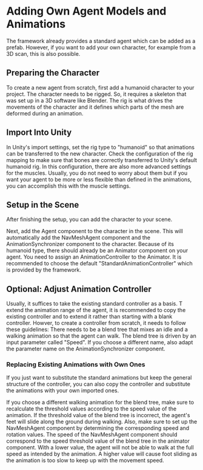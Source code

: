 # Adding Own Agent Models and Animations

The framework already provides a standard agent which can be added as a prefab.
However, if you want to add your own character, for example from a 3D scan, this is also possible.

## Preparing the Character

To create a new agent from scratch, first add a humanoid character to your project.
The character needs to be rigged.
So, it requires a skeleton that was set up in a 3D software like Blender.
The rig is what drives the movements of the character and it defines which parts of the mesh are deformed during an animation.

## Import Into Unity

In Unity's import settings, set the rig type to "humanoid" so that animations can be transferred to the new character.
Check the configuration of the rig mapping to make sure that bones are correctly transferred to Unity's default humanoid rig.
In this configuration, there are also more advanced settings for the muscles.
Usually, you do not need to worry about them but if you want your agent to be more or less flexible than defined in the animations, you can accomplish this with the muscle settings.

## Setup in the Scene

After finishing the setup, you can add the character to your scene.

Next, add the Agent component to the character in the scene.
This will automatically add the NavMeshAgent component and the AnimationSynchronizer component to the character.
Because of its humanoid type, there should already be an Animator component on your agent.
You need to assign an AnimationController to the Animator.
It is recommended to choose the default "StandardAnimationController" which is provided by the framework.

## Optional: Adjust Animation Controller

Usually, it suffices to take the existing standard controller as a basis.
T extend the animation range of the agent, it is recommended to copy the existing controller and to extend it rather than starting with a blank controller.
Howver, to create a controller from scratch, it needs to follow these guidelines:
There needs to be a blend tree that mixes an idle and a walking animation so that the agent can walk.
The blend tree is driven by an input parameter called "Speed".
If you choose a different name, also adapt the parameter name on the AnimationSynchronizer component.

### Replacing Existing Animations with Own Ones

If you just want to substitute the standard animations but keep the general structure of the controller, you can also copy the controller and substitute the animations with your own imported ones.

If you choose a different walking animation for the blend tree, make sure to recalculate the threshold values according to the speed value of the animation.
If the threshold value of the blend tree is incorrect, the agent's feet will slide along the ground during walking.
Also, make sure to set up the NavMeshAgent component by determining the corresponding speed and rotation values.
The speed of the NavMeshAgent component should correspond to the speed threshold value of the blend tree in the animator component.
With a lower value, the agent will not be able to walk at the full speed as intended by the animation.
A higher value will cause foot sliding as the animation is too slow to keep up with the movement speed.
